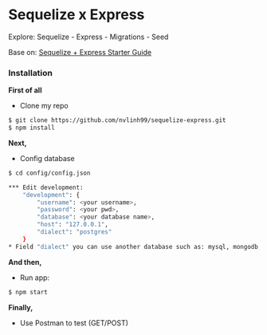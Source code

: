 # Sequelize x Express

Explore: Sequelize - Express - Migrations - Seed

Base on: [Sequelize + Express Starter Guide](https://gist.github.com/vapurrmaid/a111bf3fc0224751cb2f76532aac2465)

### Installation
**First of all** 
- Clone my repo
```sh
$ git clone https://github.com/nvlinh99/sequelize-express.git
$ npm install
```
**Next,**
- Config database
```sh
$ cd config/config.json

*** Edit development:
    "development": {
        "username": <your username>,
        "password": <your pwd>,
        "database": <your database name>,
        "host": "127.0.0.1",
        "dialect": "postgres"
    }
* Field "dialect" you can use another database such as: mysql, mongodb,...
```
**And then,**
- Run app: 

```sh
$ npm start
```
**Finally,**
- Use Postman to test (GET/POST)
